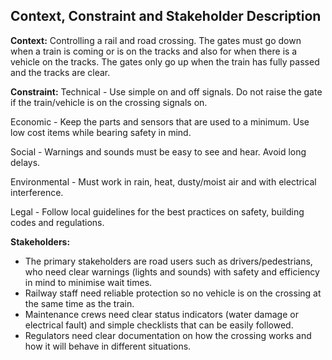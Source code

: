 ## Context, Constraint and Stakeholder Description

**Context:** Controlling a rail and road crossing. The gates must go down when a train is coming or is on the tracks and also for when there is a vehicle on the tracks. The gates only go up when the train has fully passed and the tracks are clear.

**Constraint:** 
Technical - Use simple on and off signals. Do not raise the gate if the train/vehicle is on the crossing signals on.

Economic - Keep the parts and sensors that are used to a minimum. Use low cost items while bearing safety in mind.

Social - Warnings and sounds must be easy to see and hear. Avoid long delays.

Environmental - Must work in rain, heat, dusty/moist air and with electrical interference.

Legal - Follow local guidelines for the best practices on safety, building codes and regulations.

**Stakeholders:** 
- The primary stakeholders are road users such as drivers/pedestrians, who need clear warnings (lights and sounds) with safety and efficiency in mind to minimise wait times. 
- Railway staff need reliable protection so no vehicle is on the crossing at the same time as the train. 
- Maintenance crews need clear status indicators (water damage or electrical fault) and simple checklists that can be easily followed. 
- Regulators need clear documentation on how the crossing works and how it will behave in different situations.
